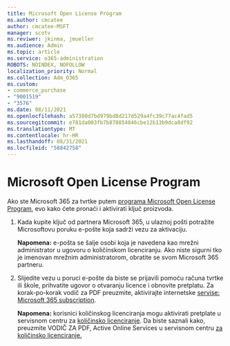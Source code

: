 ```yaml
---
title: Microsoft Open License Program
ms.author: cmcatee
author: cmcatee-MSFT
manager: scotv
ms.reviwer: jkinma, jmueller
ms.audience: Admin
ms.topic: article
ms.service: o365-administration
ROBOTS: NOINDEX, NOFOLLOW
localization_priority: Normal
ms.collection: Adm_O365
ms.custom:
- commerce_purchase
- "9001519"
- "3576"
ms.date: 08/11/2021
ms.openlocfilehash: a57380d7bd979bd8d217d529a4fc39c77ac4fad5
ms.sourcegitcommit: e781da003fb7b878854846cbe12b13b9dca8df92
ms.translationtype: MT
ms.contentlocale: hr-HR
ms.lasthandoff: 08/31/2021
ms.locfileid: "58842758"
---
```

# <a name="microsoft-open-license-program"></a>Microsoft Open License Program

Ako ste Microsoft 365 za tvrtke putem [programa Microsoft Open License Program](https://go.microsoft.com/fwlink/p/?LinkID=613298), evo kako ćete pronaći i aktivirati ključ proizvoda.

1. Kada kupite ključ od partnera Microsoft 365, u ulaznoj pošti potražite Microsoftovu poruku e-pošte koja sadrži vezu za aktivaciju.

    **Napomena:** e-pošta se šalje osobi koja je navedena kao mrežni administrator u ugovoru o količinskom licenciranju. Ako niste sigurni tko je imenovan mrežnim administratorom, obratite se svom Microsoft 365 partneru.
1. Slijedite vezu u poruci e-pošte da biste se prijavili pomoću računa tvrtke ili škole, prihvatite ugovor o otvaranju licence i obnovite pretplatu. Za korak-po-korak vodič za PDF preuzmite, aktivirajte internetske [servise: Microsoft 365 subscription](https://go.microsoft.com/fwlink/p/?LinkId=618100).

    **Napomena:** korisnici količinskog licenciranja mogu aktivirati pretplate u servisnom centru za [količinsko licenciranje](https://go.microsoft.com/fwlink/p/?LinkID=282016). Da biste saznali kako, preuzmite VODIČ ZA PDF, Active Online Services u servisnom centru [za količinsko licenciranje.](https://go.microsoft.com/fwlink/p/?LinkId=618096)